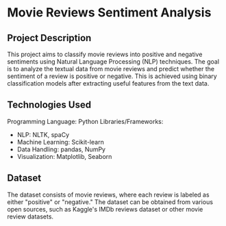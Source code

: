 # Movie Reviews Sentiment Analysis
## Project Description
This project aims to classify movie reviews into positive and negative sentiments using Natural Language Processing (NLP) techniques. The goal is to analyze the textual data from movie reviews and predict whether the sentiment of a review is positive or negative. This is achieved using binary classification models after extracting useful features from the text data.

## Technologies Used
Programming Language: Python
Libraries/Frameworks:
* NLP: NLTK, spaCy
* Machine Learning: Scikit-learn
* Data Handling: pandas, NumPy
* Visualization: Matplotlib, Seaborn

## Dataset
The dataset consists of movie reviews, where each review is labeled as either "positive" or "negative." The dataset can be obtained from various open sources, such as Kaggle's IMDb reviews dataset or other movie review datasets.
